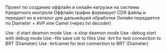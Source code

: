 Проект по созданию оффлайн и онлайн нагрузки на системы Кредитного контроля
Оффлайн трафик формирует CDR файлы и передает их в каталог для дальнейшей обработки
Онлайн передается по Diameter + AVP или Camel (через tvl decoder)

Use -d start deamon mode
Use -s stop deamon mode
Use -debug start with debug mode
Use -file save cdr to files
Use -brt for test connection to BRT (Diameter)
Use -brtcamel for test connection to BRT (Diameter)